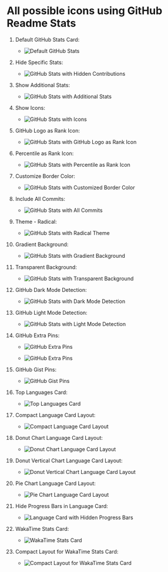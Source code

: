 # All possible icons using GitHub Readme Stats

1. Default GitHub Stats Card:
   - ![Default GitHub Stats](https://github-readme-stats.vercel.app/api?username=emon5122)

2. Hide Specific Stats:
   - ![GitHub Stats with Hidden Contributions](https://github-readme-stats.vercel.app/api?username=emon5122&hide=contribs,issues)

3. Show Additional Stats:
   - ![GitHub Stats with Additional Stats](https://github-readme-stats.vercel.app/api?username=emon5122&show_icons=true&show=reviews,discussions_started,discussions_answered,prs_merged,prs_merged_percentage)

4. Show Icons:
   - ![GitHub Stats with Icons](https://github-readme-stats.vercel.app/api?username=emon5122&show_icons=true)

5. GitHub Logo as Rank Icon:
   - ![GitHub Stats with GitHub Logo as Rank Icon](https://github-readme-stats.vercel.app/api?username=emon5122&rank_icon=github)

6. Percentile as Rank Icon:
   - ![GitHub Stats with Percentile as Rank Icon](https://github-readme-stats.vercel.app/api?username=emon5122&rank_icon=percentile)

7. Customize Border Color:
   - ![GitHub Stats with Customized Border Color](https://github-readme-stats.vercel.app/api?username=emon5122&border_color=2e4058)

8. Include All Commits:
   - ![GitHub Stats with All Commits](https://github-readme-stats.vercel.app/api?username=emon5122&include_all_commits=true)

9. Theme - Radical:
   - ![GitHub Stats with Radical Theme](https://github-readme-stats.vercel.app/api?username=emon5122&show_icons=true&theme=radical)

10. Gradient Background:
    - ![GitHub Stats with Gradient Background](https://github-readme-stats.vercel.app/api?username=emon5122&bg_color=30,e96443,904e95&title_color=fff&text_color=fff&icon_color=fff)

11. Transparent Background:
    - ![GitHub Stats with Transparent Background](https://github-readme-stats.vercel.app/api?username=emon5122&bg_color=00000000)

12. GitHub Dark Mode Detection:
    - ![GitHub Stats with Dark Mode Detection](https://github-readme-stats.vercel.app/api?username=emon5122&show_icons=true&theme=dark#gh-dark-mode-only)

13. GitHub Light Mode Detection:
    - ![GitHub Stats with Light Mode Detection](https://github-readme-stats.vercel.app/api?username=emon5122&show_icons=true&theme=default#gh-light-mode-only)

14. GitHub Extra Pins:
    - ![GitHub Extra Pins](https://github-readme-stats.vercel.app/api/pin/?username=emon5122&repo=portfolio-backend)

    - ![GitHub Extra Pins](https://github-readme-stats.vercel.app/api/pin/?username=emon5122&repo=mini-do)

15. GitHub Gist Pins:
    - ![GitHub Gist Pins](https://github-readme-stats.vercel.app/api/gist?id=8765a83fac1ede522f256243a08bb923)

16. Top Languages Card:
    - ![Top Languages Card](https://github-readme-stats.vercel.app/api/top-langs/?username=emon5122)

17. Compact Language Card Layout:
    - ![Compact Language Card Layout](https://github-readme-stats.vercel.app/api/top-langs/?username=emon5122&layout=compact)

18. Donut Chart Language Card Layout:
    - ![Donut Chart Language Card Layout](https://github-readme-stats.vercel.app/api/top-langs/?username=emon5122&layout=donut)

19. Donut Vertical Chart Language Card Layout:
    - ![Donut Vertical Chart Language Card Layout](https://github-readme-stats.vercel.app/api/top-langs/?username=emon5122&layout=donut-vertical)

20. Pie Chart Language Card Layout:
    - ![Pie Chart Language Card Layout](https://github-readme-stats.vercel.app/api/top-langs/?username=emon5122&layout=pie)

21. Hide Progress Bars in Language Card:
    - ![Language Card with Hidden Progress Bars](https://github-readme-stats.vercel.app/api/top-langs/?username=emon5122&hide_progress=true)

22. WakaTime Stats Card:
    - ![WakaTime Stats Card](https://github-readme-stats.vercel.app/api/wakatime?username=emon5122)

23. Compact Layout for WakaTime Stats Card:
    - ![Compact Layout for WakaTime Stats Card](https://github-readme-stats.vercel.app/api/wakatime?username=emon5122&layout=compact)
